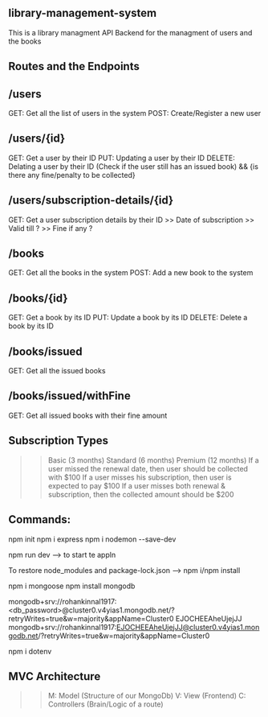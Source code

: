 ## library-management-system

This is a library managment API Backend for the managment of users and the books

## Routes and the Endpoints

## /users

GET: Get all the list of users in the system POST: Create/Register a new user

## /users/{id}

GET: Get a user by their ID PUT: Updating a user by their ID DELETE: Delating a user by their ID (Check if the user still has an issued book) && {is there any fine/penalty to be collected}

## /users/subscription-details/{id}

GET: Get a user subscription details by their ID >> Date of subscription >> Valid till ? >> Fine if any ?

## /books

GET: Get all the books in the system POST: Add a new book to the system

## /books/{id}

GET: Get a book by its ID PUT: Update a book by its ID DELETE: Delete a book by its ID

## /books/issued

GET: Get all the issued books

## /books/issued/withFine

GET: Get all issued books with their fine amount

## Subscription Types

>> Basic (3 months)
>> Standard (6 months)
>> Premium (12 months)
If a user missed the renewal date, then user should be collected with $100 If a user misses his subscription, then user is expected to pay $100 If a user misses both renewal & subscription, then the collected amount should be $200

## Commands:

npm init npm i express npm i nodemon --save-dev

npm run dev --> to start te appln

To restore node_modules and package-lock.json --> npm i/npm install

npm i mongoose npm install mongodb

mongodb+srv://rohankinnal1917:<db_password>@cluster0.v4yias1.mongodb.net/?retryWrites=true&w=majority&appName=Cluster0 EJOCHEEAheUjejJJ mongodb+srv://rohankinnal1917:EJOCHEEAheUjejJJ@cluster0.v4yias1.mongodb.net/?retryWrites=true&w=majority&appName=Cluster0

npm i dotenv

## MVC Architecture

>> M: Model (Structure of our MongoDb)
>> V: View (Frontend)
>> C: Controllers (Brain/Logic of a route)
